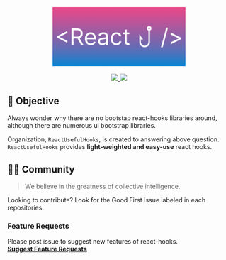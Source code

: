 <p align='center'>
    <img src='/static/full_logo.png' width="300px" />
</p>

<p align='center'>
    <a href="https://github.com/ReactUsefulHooks/.github/blob/main/profile/README.md">
        <img src="https://img.shields.io/badge/-ENGLISH-blueviolet?style=for-the-badge" />
    </a>
    <a href="https://github.com/ReactUsefulHooks/.github/blob/main/profile/README.ko.md">
        <img src="https://img.shields.io/badge/-KOREAN-violet?style=for-the-badge"/>
    </a>
</p>

## 📝 Objective

Always wonder why there are no bootstap react-hooks libraries around, although there are numerous ui bootstrap libraries.<br />

Organization, `ReactUsefulHooks`, is created to answering above question.<br />
`ReactUsefulHooks` provides **light-weighted and easy-use** react hooks.

## 🧑‍💻 Community

> We believe in the greatness of collective intelligence.

Looking to contribute? Look for the Good First Issue labeled in each repositories.

### Feature Requests

Please post issue to suggest new features of react-hooks.<br />
**[Suggest Feature Requests](https://github.com/ReactUsefulHooks/.github/issues/new?assignees=&labels=enhancement&template=feature-request.md)**
